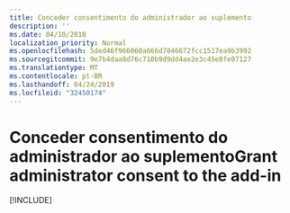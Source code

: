 ```yaml
---
title: Conceder consentimento do administrador ao suplemento
description: ''
ms.date: 04/10/2018
localization_priority: Normal
ms.openlocfilehash: 5ded46f966060a666d7846672fcc1517ea9b3992
ms.sourcegitcommit: 9e7b4daa8d76c710b9d9dd4ae2e3c45e8fe07127
ms.translationtype: MT
ms.contentlocale: pt-BR
ms.lasthandoff: 04/24/2019
ms.locfileid: "32450174"
---
```

# <a name="grant-administrator-consent-to-the-add-in"></a><span data-ttu-id="1b1ab-102">Conceder consentimento do administrador ao suplemento</span><span class="sxs-lookup"><span data-stu-id="1b1ab-102">Grant administrator consent to the add-in</span></span>

[!INCLUDE[](../includes/grant-admin-consent-to-an-add-in-include.md)]
